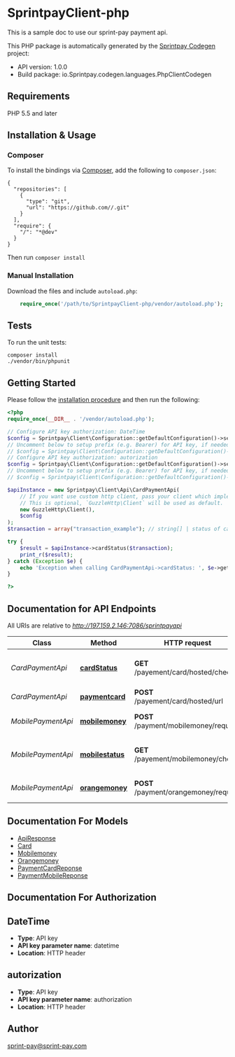 # SprintpayClient-php
This is a sample doc to use our sprint-pay payment api.

This PHP package is automatically generated by the [Sprintpay Codegen](https://github.com/Sprintpay-api/Sprintpay-codegen) project:

- API version: 1.0.0
- Build package: io.Sprintpay.codegen.languages.PhpClientCodegen

## Requirements

PHP 5.5 and later

## Installation & Usage
### Composer

To install the bindings via [Composer](http://getcomposer.org/), add the following to `composer.json`:

```
{
  "repositories": [
    {
      "type": "git",
      "url": "https://github.com//.git"
    }
  ],
  "require": {
    "/": "*@dev"
  }
}
```

Then run `composer install`

### Manual Installation

Download the files and include `autoload.php`:

```php
    require_once('/path/to/SprintpayClient-php/vendor/autoload.php');
```

## Tests

To run the unit tests:

```
composer install
./vendor/bin/phpunit
```

## Getting Started

Please follow the [installation procedure](#installation--usage) and then run the following:

```php
<?php
require_once(__DIR__ . '/vendor/autoload.php');

// Configure API key authorization: DateTime
$config = Sprintpay\Client\Configuration::getDefaultConfiguration()->setApiKey('datetime', 'YOUR_API_KEY');
// Uncomment below to setup prefix (e.g. Bearer) for API key, if needed
// $config = Sprintpay\Client\Configuration::getDefaultConfiguration()->setApiKeyPrefix('datetime', 'Bearer');
// Configure API key authorization: autorization
$config = Sprintpay\Client\Configuration::getDefaultConfiguration()->setApiKey('authorization', 'YOUR_API_KEY');
// Uncomment below to setup prefix (e.g. Bearer) for API key, if needed
// $config = Sprintpay\Client\Configuration::getDefaultConfiguration()->setApiKeyPrefix('authorization', 'Bearer');

$apiInstance = new Sprintpay\Client\Api\CardPaymentApi(
    // If you want use custom http client, pass your client which implements `GuzzleHttp\ClientInterface`.
    // This is optional, `GuzzleHttp\Client` will be used as default.
    new GuzzleHttp\Client(),
    $config
);
$transaction = array("transaction_example"); // string[] | status of card payment

try {
    $result = $apiInstance->cardStatus($transaction);
    print_r($result);
} catch (Exception $e) {
    echo 'Exception when calling CardPaymentApi->cardStatus: ', $e->getMessage(), PHP_EOL;
}

?>
```

## Documentation for API Endpoints

All URIs are relative to *http://197.159.2.146:7086/sprintpayapi*

Class | Method | HTTP request | Description
------------ | ------------- | ------------- | -------------
*CardPaymentApi* | [**cardStatus**](docs/Api/CardPaymentApi.md#cardstatus) | **GET** /payement/card/hosted/check | check the status of card payment request by transaction id
*CardPaymentApi* | [**paymentcard**](docs/Api/CardPaymentApi.md#paymentcard) | **POST** /payement/card/hosted/url | Card payment
*MobilePaymentApi* | [**mobilemoney**](docs/Api/MobilePaymentApi.md#mobilemoney) | **POST** /payment/mobilemoney/request | Make a new mobilemoney payment
*MobilePaymentApi* | [**mobilestatus**](docs/Api/MobilePaymentApi.md#mobilestatus) | **GET** /payement/mobilemoney/check | check the status of mobile payment request using processingNumber
*MobilePaymentApi* | [**orangemoney**](docs/Api/MobilePaymentApi.md#orangemoney) | **POST** /payment/orangemoney/request | Make an payment using orangemoney


## Documentation For Models

 - [ApiResponse](docs/Model/ApiResponse.md)
 - [Card](docs/Model/Card.md)
 - [Mobilemoney](docs/Model/Mobilemoney.md)
 - [Orangemoney](docs/Model/Orangemoney.md)
 - [PaymentCardReponse](docs/Model/PaymentCardReponse.md)
 - [PaymentMobileReponse](docs/Model/PaymentMobileReponse.md)


## Documentation For Authorization


## DateTime

- **Type**: API key
- **API key parameter name**: datetime
- **Location**: HTTP header

## autorization

- **Type**: API key
- **API key parameter name**: authorization
- **Location**: HTTP header


## Author

sprint-pay@sprint-pay.com


